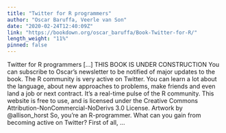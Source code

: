 ```yaml
---
title: "Twitter for R programmers"
author: "Oscar Baruffa, Veerle van Son"
date: "2020-02-24T12:40:09Z"
link: "https://bookdown.org/oscar_baruffa/Book-Twitter-for-R/"
length_weight: "11%"
pinned: false
---
```


Twitter for R programmers [...] THIS BOOK IS UNDER CONSTRUCTION You can subscribe to Oscar’s newsletter to be notified of major updates to the book. The R community is very active on Twitter. You can learn a lot about the language, about new approaches to problems, make friends and even land a job or next contract. It’s a real-time pulse of the R community. This website is free to use, and is licensed under the Creative Commons Attribution-NonCommercial-NoDerivs 3.0 License. Artwork by @allison_horst So, you’re an R-programmer. What can you gain from becoming active on Twitter? First of all, ...
